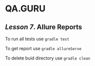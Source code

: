 # QA.GURU
## *Lesson 7*. Allure Reports

To run all tests use `gradle test`

To get report use `gradle allureServe`

To delete buid directory use `gradle clean`
